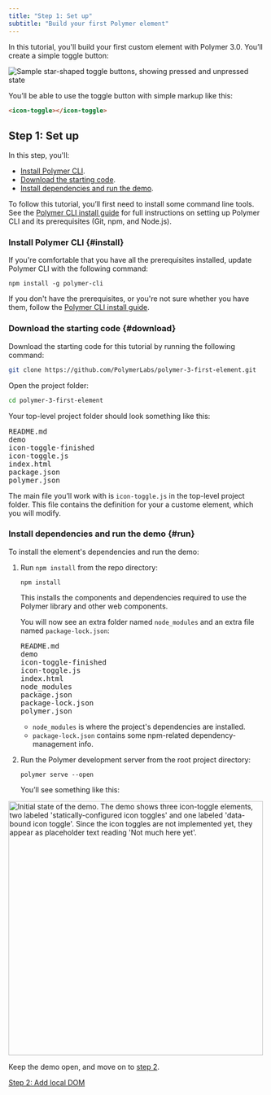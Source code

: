 ```yaml
---
title: "Step 1: Set up"
subtitle: "Build your first Polymer element"
---
```


<!-- toc -->

In this tutorial, you'll build your first custom element with Polymer 3.0. You’ll create a simple toggle button:

![Sample star-shaped toggle buttons, showing pressed and unpressed state](/images/3.0/first-element/sample-toggles.png)

You’ll be able to use the toggle button with simple markup like this:

```html
<icon-toggle></icon-toggle>
```

## Step 1: Set up

In this step, you'll: 

* [Install Polymer CLI](#install).
* [Download the starting code](#download).
* [Install dependencies and run the demo](#run).

To follow this tutorial, you’ll first need to install some command line tools. See the [Polymer CLI install guide](/{{{polymer_version_dir}}}/docs/tools/polymer-cli) for full instructions on setting up Polymer CLI and its prerequisites (Git, npm, and Node.js). 

### Install Polymer CLI {#install}

If you're comfortable that you have all the prerequisites installed, update Polymer CLI with the following command:

```
npm install -g polymer-cli
```

If you don't have the prerequisites, or you're not sure whether you have them, follow the [Polymer CLI install guide](/{{{polymer_version_dir}}}/docs/tools/polymer-cli).

### Download the starting code {#download}

Download the starting code for this tutorial by running the following command:

```bash
git clone https://github.com/PolymerLabs/polymer-3-first-element.git
```
 
Open the project folder:  

```bash
cd polymer-3-first-element
```

Your top-level project folder should look something like this:

<pre>
README.md
demo
icon-toggle-finished
icon-toggle.js
index.html
package.json
polymer.json
</pre>

The main file you’ll work with is `icon-toggle.js` in the top-level project folder. This file contains the definition for your a custome element, which you will modify.

### Install dependencies and run the demo {#run}

To install the element's dependencies and run the demo:

1.  Run `npm install` from the repo directory:

    ```
    npm install
    ```
    
    This installs the components and dependencies required to use the Polymer library and other web components. 

    You will now see an extra folder named `node_modules` and an extra file named `package-lock.json`:

    <pre>
    README.md
    demo
    icon-toggle-finished
    icon-toggle.js
    index.html
    node_modules
    package.json
    package-lock.json
    polymer.json
    </pre>

    * `node_modules` is where the project's dependencies are installed.
    * `package-lock.json` contains some npm-related dependency-management info.

2.  Run the Polymer development server from the root project directory:

    ```
    polymer serve --open
    ```

    You’ll see something like this:

<p><img src="/images/3.0/first-element/starting-state.png" width="500px" alt="Initial state of the demo. The demo shows three icon-toggle elements, two labeled 'statically-configured icon toggles' and one labeled 'data-bound icon toggle'. Since the icon toggles are not implemented yet, they appear as placeholder text reading 'Not much here yet'." title="Initial demo"></p>

Keep the demo open, and move on to [step 2](step-2).

<a class="blue-button" href="step-2">Step 2: Add local DOM</a>
